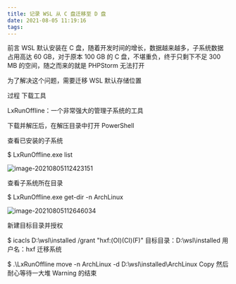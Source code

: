 ```yaml
---
title: 记录 WSL 从 C 盘迁移至 D 盘
date: 2021-08-05 11:19:16
tags:
---
```


前言
WSL 默认安装在 C 盘，随着开发时间的增长，数据越来越多，子系统数据占用高达 60 GB，对于原本 100 GB 的 C 盘，不堪重负，终于只剩下不足 300 MB 的空间，随之而来的就是 PHPStorm 无法打开

为了解决这个问题，需要迁移 WSL 默认存储位置

<!--more-->

过程
下载工具

LxRunOffline：一个非常强大的管理子系统的工具

下载并解压后，在解压目录中打开 PowerShell

查看已安装的子系统

 $ LxRunOffline.exe list

![image-20210805112423151](https://gitee.com/hxf88/imgrepo/raw/master/img/image-20210805112423151.png)


查看子系统所在目录

 $ LxRunOffline.exe get-dir -n ArchLinux

![image-20210805112646034](https://gitee.com/hxf88/imgrepo/raw/master/img/image-20210805112646034.png)


新建目标目录并授权

 $ icacls D:\wsl\installed /grant "hxf:(OI)(CI)(F)"
目标目录：D:\wsl\installed
用户名：hxf
迁移系统

 $ .\LxRunOffline move -n ArchLinux -d D:\wsl\installed\ArchLinux
Copy
然后耐心等待一大堆 Warning 的结束
